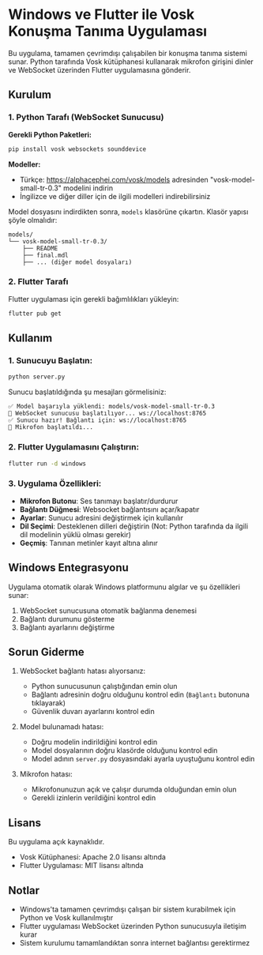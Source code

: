 # Windows ve Flutter ile Vosk Konuşma Tanıma Uygulaması

Bu uygulama, tamamen çevrimdışı çalışabilen bir konuşma tanıma sistemi sunar. Python tarafında Vosk kütüphanesi kullanarak mikrofon girişini dinler ve WebSocket üzerinden Flutter uygulamasına gönderir.

## Kurulum

### 1. Python Tarafı (WebSocket Sunucusu)

**Gerekli Python Paketleri:**

```bash
pip install vosk websockets sounddevice
```

**Modeller:**
- Türkçe: https://alphacephei.com/vosk/models adresinden "vosk-model-small-tr-0.3" modelini indirin
- İngilizce ve diğer diller için de ilgili modelleri indirebilirsiniz

Model dosyasını indirdikten sonra, `models` klasörüne çıkartın. Klasör yapısı şöyle olmalıdır:

```
models/
└── vosk-model-small-tr-0.3/
    ├── README
    ├── final.mdl
    ├── ... (diğer model dosyaları)
```

### 2. Flutter Tarafı

Flutter uygulaması için gerekli bağımlılıkları yükleyin:

```bash
flutter pub get
```

## Kullanım

### 1. Sunucuyu Başlatın:

```bash
python server.py
```

Sunucu başlatıldığında şu mesajları görmelisiniz:
```
✅ Model başarıyla yüklendi: models/vosk-model-small-tr-0.3
🔌 WebSocket sunucusu başlatılıyor... ws://localhost:8765
✅ Sunucu hazır! Bağlantı için: ws://localhost:8765
🎤 Mikrofon başlatıldı...
```

### 2. Flutter Uygulamasını Çalıştırın:

```bash
flutter run -d windows
```

### 3. Uygulama Özellikleri:

- **Mikrofon Butonu**: Ses tanımayı başlatır/durdurur
- **Bağlantı Düğmesi**: Websocket bağlantısını açar/kapatır
- **Ayarlar**: Sunucu adresini değiştirmek için kullanılır
- **Dil Seçimi**: Desteklenen dilleri değiştirin (Not: Python tarafında da ilgili dil modelinin yüklü olması gerekir)
- **Geçmiş**: Tanınan metinler kayıt altına alınır

## Windows Entegrasyonu

Uygulama otomatik olarak Windows platformunu algılar ve şu özellikleri sunar:

1. WebSocket sunucusuna otomatik bağlanma denemesi
2. Bağlantı durumunu gösterme
3. Bağlantı ayarlarını değiştirme

## Sorun Giderme

1. WebSocket bağlantı hatası alıyorsanız:
   - Python sunucusunun çalıştığından emin olun
   - Bağlantı adresinin doğru olduğunu kontrol edin (`Bağlantı` butonuna tıklayarak)
   - Güvenlik duvarı ayarlarını kontrol edin

2. Model bulunamadı hatası:
   - Doğru modelin indirildiğini kontrol edin
   - Model dosyalarının doğru klasörde olduğunu kontrol edin
   - Model adının `server.py` dosyasındaki ayarla uyuştuğunu kontrol edin

3. Mikrofon hatası:
   - Mikrofonunuzun açık ve çalışır durumda olduğundan emin olun
   - Gerekli izinlerin verildiğini kontrol edin

## Lisans

Bu uygulama açık kaynaklıdır.

- Vosk Kütüphanesi: Apache 2.0 lisansı altında
- Flutter Uygulaması: MIT lisansı altında

## Notlar

- Windows'ta tamamen çevrimdışı çalışan bir sistem kurabilmek için Python ve Vosk kullanılmıştır
- Flutter uygulaması WebSocket üzerinden Python sunucusuyla iletişim kurar
- Sistem kurulumu tamamlandıktan sonra internet bağlantısı gerektirmez
